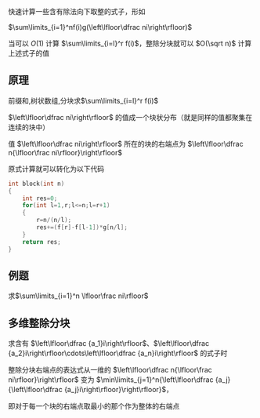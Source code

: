快速计算一些含有除法向下取整的式子，形如

$\sum\limits_{i=1}^nf(i)g(\left\lfloor\dfrac ni\right\rfloor)$

当可以 $O(1)$ 计算 $\sum\limits_{i=l}^r f(i)$，整除分块就可以 $O(\sqrt n)$ 计算上述式子的值

## 原理
前缀和,树状数组,分块求$\sum\limits_{i=l}^r f(i)$

$\left\lfloor\dfrac ni\right\rfloor$ 的值成一个块状分布（就是同样的值都聚集在连续的块中）

值 $\left\lfloor\dfrac ni\right\rfloor$ 所在的块的右端点为 $\left\lfloor\dfrac n{\lfloor\frac ni\rfloor}\right\rfloor$

原式计算就可以转化为以下代码
```c++
int block(int n)
{
    int res=0;
    for(int l=1,r;l<=n;l=r+1)
    {
        r=n/(n/l);
        res+=(f[r]-f[l-1])*g[n/l];
    }
    return res;
}
```
## 例题
求$\sum\limits_{i=1}^n \lfloor\frac ni\rfloor$
## 多维整除分块
求含有 $\left\lfloor\dfrac {a_1}i\right\rfloor$、$\left\lfloor\dfrac {a_2}i\right\rfloor\cdots\left\lfloor\dfrac {a_n}i\right\rfloor$ 的式子时

整除分块右端点的表达式从一维的 $\left\lfloor\dfrac n{\lfloor\frac ni\rfloor}\right\rfloor$ 变为 $\min\limits_{j=1}^n{\left\lfloor\dfrac {a_j}{\left\lfloor\dfrac {a_j}i\right\rfloor}\right\rfloor}$，

即对于每一个块的右端点取最小的那个作为整体的右端点